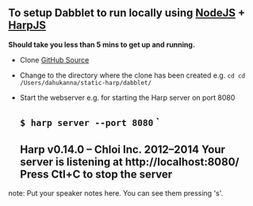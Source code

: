 ##  To setup Dabblet to run locally using [NodeJS](https://nodejs.org/en/) + [HarpJS](http://harpjs.com/)

**Should take you less than 5 mins to get up and running.**

* Clone [GitHub Source](https://github.com/LeaVerou/dabblet) 

* Change to the directory where the clone has been created e.g.
    `cd cd /Users/dahukanna/static-harp/dabblet/` 

* Start the webserver e.g. for starting the Harp server on port 8080 
    
    `$ harp server --port 8080` 
    `
    ------------ 
    Harp v0.14.0 – Chloi Inc. 2012–2014 
    Your server is listening at http://localhost:8080/ 
    Press Ctl+C to stop the server 
    ------------    

note:
    Put your speaker notes here.
    You can see them pressing 's'.